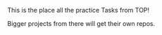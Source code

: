 This is the place all the practice Tasks from TOP!

Bigger projects from there will get their own repos.